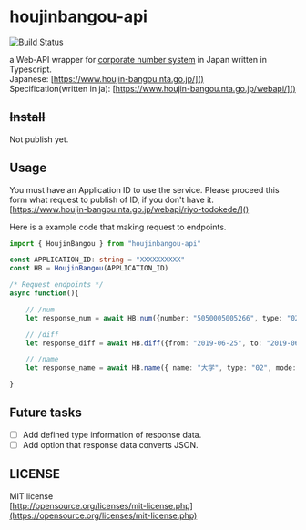 houjinbangou-api
================
[![Build Status](https://travis-ci.com/totechite/houjinbangou-api-wrapper.svg?branch=master)](https://travis-ci.com/totechite/houjinbangou-api-wrapper)  

a Web-API wrapper for [corporate number system](https://www.houjin-bangou.nta.go.jp/en/) in Japan written in Typescript.  
Japanese: [https://www.houjin-bangou.nta.go.jp/]()  
Specification(written in ja):
[https://www.houjin-bangou.nta.go.jp/webapi/]()  

~~Install~~
----------------

Not publish yet.

Usage
----------------

You must have an Application ID to use the service. Please proceed this form what request to publish of ID, if you don't have it.  
[https://www.houjin-bangou.nta.go.jp/webapi/riyo-todokede/]()  

Here is a example code that making request to endpoints.

```typescript
import { HoujinBangou } from "houjinbangou-api"

const APPLICATION_ID: string = "XXXXXXXXXX"
const HB = HoujinBangou(APPLICATION_ID)

/* Request endpoints */
async function(){

    // /num
    let response_num = await HB.num({number: "5050005005266", type: "02"})

    // /diff
    let response_diff = await HB.diff({from: "2019-06-25", to: "2019-06-25", type: "02"})

    // /name 
    let response_name = await HB.name({ name: "大学", type: "02", mode: "2" })

}
```

Future tasks
-----------------

- [ ] Add defined type information of response data.  
- [ ] Add option that response data converts JSON.

LICENSE
----------------

MIT license  
[http://opensource.org/licenses/mit-license.php](https://opensource.org/licenses/mit-license.php)

